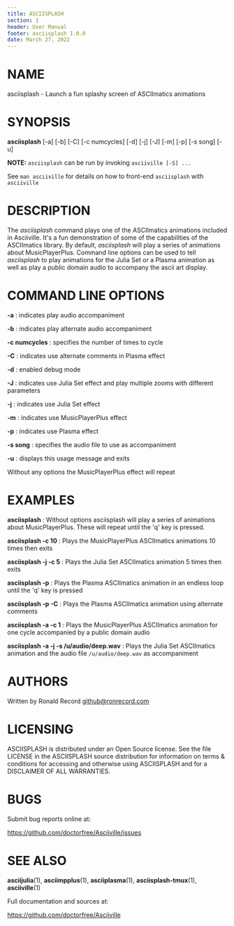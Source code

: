 ```yaml
---
title: ASCIISPLASH
section: 1
header: User Manual
footer: asciisplash 1.0.0
date: March 27, 2022
---
```

# NAME
asciisplash - Launch a fun splashy screen of ASCIImatics animations

# SYNOPSIS
**asciisplash** [-a] [-b] [-C] [-c numcycles] [-d] [-j] [-J] [-m] [-p] [-s song] [-u]

**NOTE:** `asciisplash` can be run by invoking `asciiville [-S] ...`

See `man asciiville` for details on how to front-end `asciisplash` with `asciiville`

# DESCRIPTION
The *asciisplash* command plays one of the ASCIImatics animations included in Asciiville.
It's a fun demonstration of some of the capabilities of the ASCIImatics library. By default,
*asciisplash* will play a series of animations about MusicPlayerPlus. Command line options
can be used to tell *asciisplash* to play animations for the Julia Set or a Plasma animation
as well as play a public domain audio to accompany the ascii art display.

# COMMAND LINE OPTIONS
**-a**
: indicates play audio accompaniment

**-b**
: indicates play alternate audio accompaniment

**-c numcycles**
: specifies the number of times to cycle

**-C**
: indicates use alternate comments in Plasma effect

**-d**
: enabled debug mode

**-J**
: indicates use Julia Set effect and play multiple zooms with different parameters

**-j**
: indicates use Julia Set effect

**-m**
: indicates use MusicPlayerPlus effect

**-p**
: indicates use Plasma effect

**-s song**
: specifies the audio file to use as accompaniment

**-u**
: displays this usage message and exits

Without any options the MusicPlayerPlus effect will repeat

# EXAMPLES
**asciisplash**
: Without options asciisplash will play a series of animations about MusicPlayerPlus. These will repeat until the 'q' key is pressed.

**asciisplash -c 10**
: Plays the MusicPlayerPlus ASCIImatics animations 10 times then exits 

**asciisplash -j -c 5**
: Plays the Julia Set ASCIImatics animation 5 times then exits 

**asciisplash -p**
: Plays the Plasma ASCIImatics animation in an endless loop until the 'q' key is pressed

**asciisplash -p -C**
: Plays the Plasma ASCIImatics animation using alternate comments

**asciisplash -a -c 1**
: Plays the MusicPlayerPlus ASCIImatics animation for one cycle accompanied by a public domain audio

**asciisplash -a -j -s /u/audio/deep.wav**
: Plays the Julia Set ASCIImatics animation and the audio file `/u/audio/deep.wav` as accompaniment

# AUTHORS
Written by Ronald Record github@ronrecord.com

# LICENSING
ASCIISPLASH is distributed under an Open Source license.
See the file LICENSE in the ASCIISPLASH source distribution
for information on terms &amp; conditions for accessing and
otherwise using ASCIISPLASH and for a DISCLAIMER OF ALL WARRANTIES.

# BUGS
Submit bug reports online at:

https://github.com/doctorfree/Asciiville/issues

# SEE ALSO
**asciijulia**(1), **asciimpplus**(1), **asciiplasma**(1), **asciisplash-tmux**(1), **asciiville**(1)

Full documentation and sources at:

https://github.com/doctorfree/Asciiville


